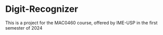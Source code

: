 # Digit-Recognizer
This is a project for the MAC0460 course, offered by IME-USP in the first semester of 2024
